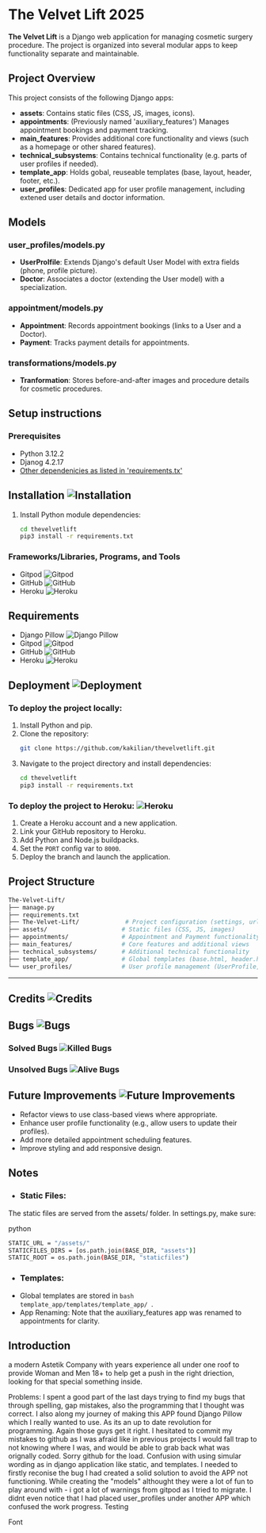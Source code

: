 # The Velvet Lift 2025

**The Velvet Lift** is a Django web application for managing cosmetic surgery procedure. The project is organized into several modular apps to keep functionality separate and maintainable.

## Project Overview

This project consists of the following Django apps:

- **assets**: Contains static files (CSS, JS, images, icons).
- **appointments**: (Previously named 'auxiliary_features') Manages appointment bookings and payment tracking.
- **main_features**: Provides additional core functionality and views (such as a homepage or other shared features).
- **technical_subsystems**: Contains technical functionality (e.g. parts of user profiles if needed).
- **template_app**: Holds gobal, reuseable templates (base, layout, header, footer, etc.).
- **user_profiles**: Dedicated app for user profile management, including extened user details and doctor information.

## Models

### user_profiles/models.py
- **UserProlfile**: Extends Django's default User Model with extra fields (phone, profile picture).
- **Doctor**: Associates a doctor (extending the User model) with a specialization.

### appointment/models.py
- **Appointment**: Records appointment bookings (links to a User and a Doctor).
- **Payment**: Tracks payment details for appointments.

### transformations/models.py
- **Tranformation**: Stores before-and-after images and procedure details for cosmetic procedures.

## Setup instructions

### Prerequisites
- Python 3.12.2
- Djanog 4.2.17
- [Other dependenicies as listed in 'requirements.tx'](#requirements)

## Installation ![Installation](https://img.shields.io/badge/Installation-Setup%20Guide-orange?style=for-the-badge&logo=python)


1. Install Python module dependencies:
   ```bash
   cd thevelvetlift
   pip3 install -r requirements.txt
   ```

### Frameworks/Libraries, Programs, and Tools
- Gitpod ![Gitpod](https://img.shields.io/badge/Gitpod-ready--to--code-blue?logo=gitpod)
- GitHub ![GitHub](https://img.shields.io/badge/GitHub-Repository-181717.svg)
- Heroku ![Heroku](https://img.shields.io/badge/Deployed%20on-Heroku-430098?style=for-the-badge&logo=heroku)

## Requirements
- Django Pillow ![Django Pillow](https://img.shields.io/badge/Django-Pillow-0.4.6-red.svg)
- Gitpod ![Gitpod](https://img.shields.io/badge/Gitpod-ready--to--code-blue?logo=gitpod)
- GitHub ![GitHub](https://img.shields.io/badge/GitHub-Repository-181717.svg)
- Heroku ![Heroku](https://img.shields.io/badge/Deployed%20on-Heroku-430098?style=for-the-badge&logo=heroku)

## Deployment ![Deployment](https://img.shields.io/badge/Deployment-Ready-success?style=for-the-badge)


### To deploy the project locally:
1. Install Python and pip.
2. Clone the repository:
   ```bash
   git clone https://github.com/kakilian/thevelvetlift.git
   ```
3. Navigate to the project directory and install dependencies:
   ```bash
   cd thevelvetlift
   pip3 install -r requirements.txt
   ```

### To deploy the project to Heroku: ![Heroku](https://img.shields.io/badge/Deployed%20on-Heroku-430098?style=for-the-badge&logo=heroku)

1. Create a Heroku account and a new application.
2. Link your GitHub repository to Heroku.
3. Add Python and Node.js buildpacks.
4. Set the `PORT` config var to `8000`.
5. Deploy the branch and launch the application.

## Project Structure

```bash
The-Velvet-Lift/
├── manage.py
├── requirements.txt
├── The-Velvet-Lift/             # Project configuration (settings, urls, wsgi, asgi)
├── assets/                     # Static files (CSS, JS, images)
├── appointments/               # Appointment and Payment functionality
├── main_features/              # Core features and additional views
├── technical_subsystems/       # Additional technical functionality
├── template_app/               # Global templates (base.html, header.html, footer.html, home.html)
└── user_profiles/              # User profile management (UserProfile, Doctor models)

```

---

## Credits ![Credits](https://img.shields.io/badge/Credits-Thanks%20to%20all%20contributors-blue?style=for-the-badge&logo=heart)


## Bugs ![Bugs](https://img.shields.io/badge/Bugs-Squashed-brightgreen?style=for-the-badge&logo=bug&logoColor=white)


### Solved Bugs ![Killed Bugs](https://img.shields.io/badge/Killed%20Bugs-✔️-brightgreen?style=for-the-badge&logo=bugatti)


### Unsolved Bugs ![Alive Bugs](https://img.shields.io/badge/Alive%20Bugs-❌-red?style=for-the-badge&logo=bugatti)




## Future Improvements ![Future Improvements](https://img.shields.io/badge/✈️-Future%20Improvements-blue?style=for-the-badge)

- Refactor views to use class-based views where appropriate.
- Enhance user profile functionality (e.g., allow users to update their profiles).
- Add more detailed appointment scheduling features.
- Improve styling and add responsive design.





## Notes
- ### Static Files:
The static files are served from the assets/ folder. In settings.py, make sure:

python
 ```bash
STATIC_URL = "/assets/"
STATICFILES_DIRS = [os.path.join(BASE_DIR, "assets")]
STATIC_ROOT = os.path.join(BASE_DIR, "staticfiles")
```

- ### Templates:
- Global templates are stored in ```bash template_app/templates/template_app/ ```. 
- App Renaming:
Note that the auxiliary_features app was renamed to appointments for clarity.










## Introduction
a modern Astetik Company with years experience all under one roof to provide Woman and Men 18+ to help get a push in the right driection, looking for that special something inside.





Problems:
I spent a good part of the last days trying to find my bugs that through spelling, gap mistakes, also the programming that I thought was correct.
I also along my journey of making this APP found Django Pillow which I really wanted to use. As its an up to date revolution for programming. Again those guys get it right.
I hesitated to commit my mistakes to github as I was afraid like in previous projects I would fall trap to not knowing where I was, and would be able to grab back what was orignally coded. Sorry github for the load. 
Confusion with using simular wording as in django application like static, and templates. I needed to firstly reconise the bug I had created a solid solution to avoid the APP not functioning.
While creating the "models" althought they were a lot of fun to play around with - i got a lot of warnings from gitpod as I tried to migrate. I didnt even notice that I had placed user_profiles under another APP which confused the work progress.
Testing

Font

